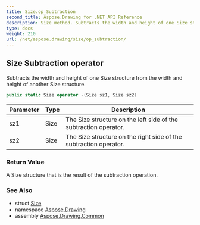 ```yaml
---
title: Size.op_Subtraction
second_title: Aspose.Drawing for .NET API Reference
description: Size method. Subtracts the width and height of one Size structure from the width and height of another Size structure
type: docs
weight: 210
url: /net/aspose.drawing/size/op_subtraction/
---
```

## Size Subtraction operator

Subtracts the width and height of one Size structure from the width and height of another Size structure.

```csharp
public static Size operator -(Size sz1, Size sz2)
```

| Parameter | Type | Description |
| --- | --- | --- |
| sz1 | Size | The Size structure on the left side of the subtraction operator. |
| sz2 | Size | The Size structure on the right side of the subtraction operator. |

### Return Value

A Size structure that is the result of the subtraction operation.

### See Also

* struct [Size](../)
* namespace [Aspose.Drawing](../../size/)
* assembly [Aspose.Drawing.Common](../../../)


